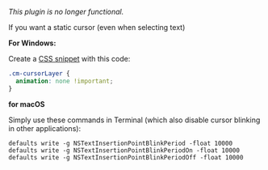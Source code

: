*This plugin is no longer functional.*



If you want a static cursor (even when selecting text)

**For Windows:**

Create a [CSS snippet](https://help.obsidian.md/Extending+Obsidian/CSS+snippets) with this code:

```css
.cm-cursorLayer {
  animation: none !important;
}
```

**for macOS**

Simply use these commands in Terminal (which also disable cursor blinking in other applications):

```
defaults write -g NSTextInsertionPointBlinkPeriod -float 10000
defaults write -g NSTextInsertionPointBlinkPeriodOn -float 10000
defaults write -g NSTextInsertionPointBlinkPeriodOff -float 10000
```
